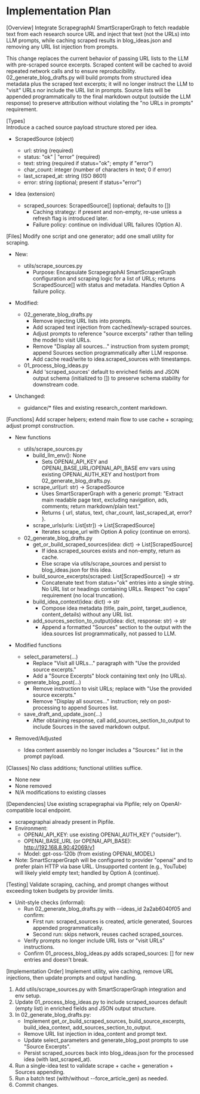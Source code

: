 # Implementation Plan

[Overview]
Integrate ScrapegraphAI SmartScraperGraph to fetch readable text from each research source URL and inject that text (not the URLs) into LLM prompts, while caching scraped results in blog_ideas.json and removing any URL list injection from prompts.

This change replaces the current behavior of passing URL lists to the LLM with pre-scraped source excerpts. Scraped content will be cached to avoid repeated network calls and to ensure reproducibility. 02_generate_blog_drafts.py will build prompts from structured idea metadata plus the scraped text excerpts; it will no longer instruct the LLM to "visit" URLs nor include the URL list in prompts. Source lists will be appended programmatically to the final markdown output (outside the LLM response) to preserve attribution without violating the "no URLs in prompts" requirement.

[Types]  
Introduce a cached source payload structure stored per idea.

- ScrapedSource (object)
  - url: string (required)
  - status: "ok" | "error" (required)
  - text: string (required if status="ok"; empty if "error")
  - char_count: integer (number of characters in text; 0 if error)
  - last_scraped_at: string (ISO 8601)
  - error: string (optional; present if status="error")

- Idea (extension)
  - scraped_sources: ScrapedSource[] (optional; defaults to [])
    - Caching strategy: if present and non-empty, re-use unless a refresh flag is introduced later.
    - Failure policy: continue on individual URL failures (Option A).

[Files]
Modify one script and one generator; add one small utility for scraping.

- New:
  - utils/scrape_sources.py
    - Purpose: Encapsulate ScrapegraphAI SmartScraperGraph configuration and scraping logic for a list of URLs; returns ScrapedSource[] with status and metadata. Handles Option A failure policy.

- Modified:
  - 02_generate_blog_drafts.py
    - Remove injecting URL lists into prompts.
    - Add scraped text injection from cached/newly-scraped sources.
    - Adjust prompts to reference "source excerpts" rather than telling the model to visit URLs.
    - Remove "Display all sources…" instruction from system prompt; append Sources section programmatically after LLM response.
    - Add cache read/write to idea.scraped_sources with timestamps.
  - 01_process_blog_ideas.py
    - Add 'scraped_sources' default to enriched fields and JSON output schema (initialized to []) to preserve schema stability for downstream code.

- Unchanged:
  - guidance/* files and existing research_content markdown.

[Functions]
Add scraper helpers; extend main flow to use cache + scraping; adjust prompt construction.

- New functions
  - utils/scrape_sources.py
    - build_llm_env(): None
      - Sets OPENAI_API_KEY and OPENAI_BASE_URL/OPENAI_API_BASE env vars using existing OPENAI_AUTH_KEY and host/port from 02_generate_blog_drafts.py.
    - scrape_url(url: str) -> ScrapedSource
      - Uses SmartScraperGraph with a generic prompt: "Extract main readable page text, excluding navigation, ads, comments; return markdown/plain text."
      - Returns { url, status, text, char_count, last_scraped_at, error? }.
    - scrape_urls(urls: List[str]) -> List[ScrapedSource]
      - Iterates scrape_url with Option A policy (continue on errors).
  - 02_generate_blog_drafts.py
    - get_or_build_scraped_sources(idea: dict) -> List[ScrapedSource]
      - If idea.scraped_sources exists and non-empty, return as cache.
      - Else scrape via utils/scrape_sources and persist to blog_ideas.json for this idea.
    - build_source_excerpts(scraped: List[ScrapedSource]) -> str
      - Concatenate text from status="ok" entries into a single string. No URL list or headings containing URLs. Respect "no caps" requirement (no local truncation).
    - build_idea_context(idea: dict) -> str
      - Compose idea metadata (title, pain_point, target_audience, content_details) without any URL list.
    - add_sources_section_to_output(idea: dict, response: str) -> str
      - Append a formatted "Sources" section to the output with the idea.sources list programmatically, not passed to LLM.

- Modified functions
  - select_parameters(...)
    - Replace "Visit all URLs…" paragraph with "Use the provided source excerpts."
    - Add a "Source Excerpts" block containing text only (no URLs).
  - generate_blog_post(...)
    - Remove instruction to visit URLs; replace with "Use the provided source excerpts."
    - Remove "Display all sources…" instruction; rely on post-processing to append Sources list.
  - save_draft_and_update_json(...)
    - After obtaining response, call add_sources_section_to_output to include Sources in the saved markdown output.

- Removed/Adjusted
  - Idea content assembly no longer includes a "Sources:" list in the prompt payload.

[Classes]
No class additions; functional utilities suffice.

- None new
- None removed
- N/A modifications to existing classes

[Dependencies]
Use existing scrapegraphai via Pipfile; rely on OpenAI-compatible local endpoint.

- scrapegraphai already present in Pipfile.
- Environment:
  - OPENAI_API_KEY: use existing OPENAI_AUTH_KEY ("outsider").
  - OPENAI_BASE_URL (or OPENAI_API_BASE): http://192.168.8.90:42069/v1
  - Model: gpt-oss-120b (from existing OPENAI_MODEL)
- Note: SmartScraperGraph will be configured to provider "openai" and to prefer plain HTTP via base URL. Unsupported content (e.g., YouTube) will likely yield empty text; handled by Option A (continue).

[Testing]
Validate scraping, caching, and prompt changes without exceeding token budgets by provider limits.

- Unit-style checks (informal):
  - Run 02_generate_blog_drafts.py with --ideas_id 2a2ab6040f05 and confirm:
    - First run: scraped_sources is created, article generated, Sources appended programmatically.
    - Second run: skips network, reuses cached scraped_sources.
  - Verify prompts no longer include URL lists or "visit URLs" instructions.
  - Confirm 01_process_blog_ideas.py adds scraped_sources: [] for new entries and doesn't break.

[Implementation Order]
Implement utility, wire caching, remove URL injections, then update prompts and output handling.

1) Add utils/scrape_sources.py with SmartScraperGraph integration and env setup.
2) Update 01_process_blog_ideas.py to include scraped_sources default (empty list) in enriched fields and JSON output structure.
3) In 02_generate_blog_drafts.py:
   - Implement get_or_build_scraped_sources, build_source_excerpts, build_idea_context, add_sources_section_to_output.
   - Remove URL list injection in idea_content and prompt text.
   - Update select_parameters and generate_blog_post prompts to use "Source Excerpts".
   - Persist scraped_sources back into blog_ideas.json for the processed idea (with last_scraped_at).
4) Run a single-idea test to validate scrape + cache + generation + Sources appending.
5) Run a batch test (with/without --force_article_gen) as needed.
6) Commit changes.
